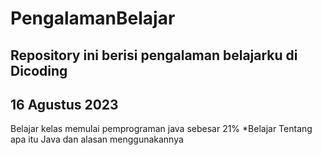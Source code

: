 # PengalamanBelajar

Repository ini berisi pengalaman belajarku di Dicoding
--

16 Agustus 2023
--
Belajar kelas memulai pemprograman java sebesar 21%
*Belajar Tentang apa itu Java dan alasan menggunakannya
